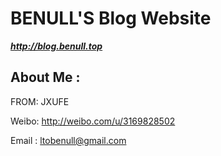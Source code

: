 # **BENULL'S Blog Website**

***http://blog.benull.top***

## **About Me :**

FROM: JXUFE

Weibo: http://weibo.com/u/3169828502

Email : ltobenull@gmail.com 

